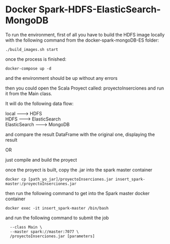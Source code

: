 # Docker Spark-HDFS-ElasticSearch-MongoDB

To run the environment, first of all you have to build the HDFS image locally with the following command from the docker-spark-mongoDB-ES folder:

```./build_images.sh start```

once the process is finished:

```docker-compose up -d```

and the environment should be up without any errors

then you could open the Scala Proyect called: proyectoInserciones and run it from the Main class.

It will do the following data flow:

local ---> HDFS<br />
HDFS ---> ElasticSearch<br />
ElasticSearch ---> MongoDB<br />

and compare the result DataFrame with the original one, displaying the result

OR

just compile and build the proyect 

once the proyect is built, copy the .jar into the spark master container

```docker cp [path_yo_jar]/proyectoInserciones.jar insert_spark-master:/proyectoInserciones.jar```

then run the following command to get into the Spark master docker container

```docker exec -it insert_spark-master /bin/bash```

and run the following command to submit the job

```spark-submit \
  --class Main \
  --master spark://master:7077 \
  /proyectoInserciones.jar [parameters]
```
